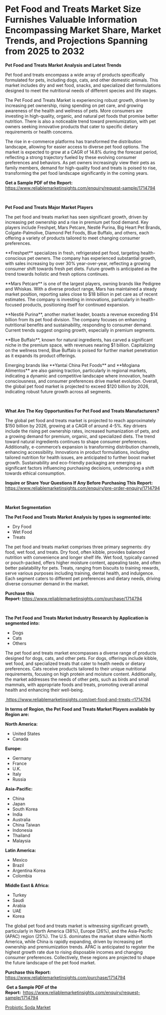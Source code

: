<p><h1>Pet Food and Treats Market Size Furnishes Valuable Information Encompassing Market Share, Market Trends, and Projections Spanning from 2025 to 2032</h1></p><p><strong>Pet Food and Treats Market Analysis and Latest Trends</strong></p>
<p><p>Pet food and treats encompass a wide array of products specifically formulated for pets, including dogs, cats, and other domestic animals. This market includes dry and wet food, snacks, and specialized diet formulations designed to meet the nutritional needs of different species and life stages. </p><p>The Pet Food and Treats Market is experiencing robust growth, driven by increasing pet ownership, rising spending on pet care, and growing awareness of the health and wellness of pets. More consumers are investing in high-quality, organic, and natural pet foods that promise better nutrition. There is also a noticeable trend toward premiumization, with pet owners seeking innovative products that cater to specific dietary requirements or health concerns. </p><p>The rise in e-commerce platforms has transformed the distribution landscape, allowing for easier access to diverse pet food options. The market is expected to grow at a CAGR of 14.8% during the forecast period, reflecting a strong trajectory fueled by these evolving consumer preferences and behaviors. As pet owners increasingly view their pets as family members, demand for high-quality food and treats is poised to rise, transforming the pet food landscape significantly in the coming years.</p></p>
<p><strong>Get a Sample PDF of the Report:&nbsp;</strong> <a href="https://www.reliablemarketinsights.com/enquiry/request-sample/1714794?utm_campaign=2287&utm_medium=2&utm_source=Github&utm_content=ia&utm_term=14022025&utm_id=pet-food-and-treats">https://www.reliablemarketinsights.com/enquiry/request-sample/1714794</a></p>
<p>&nbsp;</p>
<p><strong>Pet Food and Treats Major Market Players</strong></p>
<p><p>The pet food and treats market has seen significant growth, driven by increasing pet ownership and a rise in premium pet food demand. Key players include Freshpet, Mars Petcare, Nestlé Purina, Big Heart Pet Brands, Colgate-Palmolive, Diamond Pet Foods, Blue Buffalo, and others, each offering a variety of products tailored to meet changing consumer preferences.</p><p>**Freshpet** specializes in fresh, refrigerated pet food, targeting health-conscious pet owners. The company has experienced substantial growth, with sales increasing by over 30% year-over-year, reflecting a growing consumer shift towards fresh pet diets. Future growth is anticipated as the trend towards holistic and fresh options continues.</p><p>**Mars Petcare** is one of the largest players, owning brands like Pedigree and Whiskas. With a diverse product range, Mars has maintained a steady market position, reporting sales close to $18 billion in pet care as of recent estimates. The company is investing in innovations, particularly in health-focused products, positioning itself for continued expansion.</p><p>**Nestlé Purina**, another market leader, boasts a revenue exceeding $14 billion from its pet food division. The company focuses on enhancing nutritional benefits and sustainability, responding to consumer demand. Current trends suggest ongoing growth, especially in premium segments.</p><p>**Blue Buffalo**, known for natural ingredients, has carved a significant niche in the premium space, with revenues nearing $1 billion. Capitalizing on the wellness trend, Blue Buffalo is poised for further market penetration as it expands its product offerings.</p><p>Emerging brands like **Yantai China Pet Foods** and **Mogiana Alimentos** are also gaining traction, particularly in regional markets, indicating a dynamic and competitive landscape where innovation, health consciousness, and consumer preferences drive market evolution. Overall, the global pet food market is projected to exceed $120 billion by 2026, indicating robust future growth across all segments.</p></p>
<p>&nbsp;</p>
<p><strong>What Are The Key Opportunities For Pet Food and Treats Manufacturers?</strong></p>
<p><p>The global pet food and treats market is projected to reach approximately $150 billion by 2026, growing at a CAGR of around 4-5%. Key drivers include the rising pet ownership rates, increased humanization of pets, and a growing demand for premium, organic, and specialized diets. The trend toward natural ingredients continues to shape consumer preferences. Additionally, e-commerce’s expansion is transforming distribution channels, enhancing accessibility. Innovations in product formulations, including tailored nutrition for health issues, are anticipated to further boost market growth. Sustainability and eco-friendly packaging are emerging as significant factors influencing purchasing decisions, underscoring a shift towards ethical consumption.</p></p>
<p><strong>Inquire or Share Your Questions If Any Before Purchasing This Report:</strong> <a href="https://www.reliablemarketinsights.com/enquiry/pre-order-enquiry/1714794?utm_campaign=2287&utm_medium=2&utm_source=Github&utm_content=ia&utm_term=14022025&utm_id=pet-food-and-treats">https://www.reliablemarketinsights.com/enquiry/pre-order-enquiry/1714794</a></p>
<p>&nbsp;</p>
<p><strong>Market Segmentation</strong></p>
<p><strong>The Pet Food and Treats Market Analysis by types is segmented into:</strong></p>
<p><ul><li>Dry Food</li><li>Wet Food</li><li>Treats</li></ul></p>
<p><p>The pet food and treats market comprises three primary segments: dry food, wet food, and treats. Dry food, often kibble, provides balanced nutrition with convenience and longer shelf life. Wet food, typically canned or pouch-packed, offers higher moisture content, appealing taste, and often better palatability for pets. Treats, ranging from biscuits to training rewards, serve various purposes including training, dental health, and indulgence. Each segment caters to different pet preferences and dietary needs, driving diverse consumer demand in the market.</p></p>
<p><strong>Purchase this Report:&nbsp;</strong><a href="https://www.reliablemarketinsights.com/purchase/1714794?utm_campaign=2287&utm_medium=2&utm_source=Github&utm_content=ia&utm_term=14022025&utm_id=pet-food-and-treats">https://www.reliablemarketinsights.com/purchase/1714794</a></p>
<p>&nbsp;</p>
<p><strong>The Pet Food and Treats Market Industry Research by Application is segmented into:</strong></p>
<p><ul><li>Dogs</li><li>Cats</li><li>Others</li></ul></p>
<p><p>The pet food and treats market encompasses a diverse range of products designed for dogs, cats, and other pets. For dogs, offerings include kibble, wet food, and specialized treats that cater to health needs or dietary preferences. Cats receive products tailored to their unique nutritional requirements, focusing on high protein and moisture content. Additionally, the market addresses the needs of other pets, such as birds and small mammals, with appropriate foods and treats, promoting overall animal health and enhancing their well-being.</p></p>
<p><a href="https://www.reliablemarketinsights.com/pet-food-and-treats-r1714794?utm_campaign=2287&utm_medium=2&utm_source=Github&utm_content=ia&utm_term=14022025&utm_id=pet-food-and-treats">&nbsp;https://www.reliablemarketinsights.com/pet-food-and-treats-r1714794</a></p>
<p><strong>In terms of Region, the Pet Food and Treats Market Players available by Region are:</strong></p>
<p>
    <p> <strong> North America: </strong>
        <ul>
            <li>United States</li>
            <li>Canada</li>
        </ul>
        </p> 
    <p> <strong> Europe: </strong>
        <ul>
            <li>Germany</li>
            <li>France</li>
            <li>U.K.</li>
            <li>Italy</li>
            <li>Russia</li>
        </ul>
        </p> 
    <p> <strong> Asia-Pacific: </strong>
        <ul>
            <li>China</li>
            <li>Japan</li>
            <li>South Korea</li>
            <li>India</li>
            <li>Australia</li>
            <li>China Taiwan</li>
            <li>Indonesia</li>
            <li>Thailand</li>
            <li>Malaysia</li>
        </ul>
        </p> 
    <p> <strong> Latin America: </strong>
        <ul>
            <li>Mexico</li>
            <li>Brazil</li>
            <li>Argentina Korea</li>
            <li>Colombia</li>
        </ul>
        </p> 
    <p> <strong> Middle East & Africa: </strong>
        <ul>
            <li>Turkey</li>
            <li>Saudi</li>
            <li>Arabia</li>
            <li>UAE</li>
            <li>Korea</li>
        </ul>
    </p>
    </p>
<p><p>The global pet food and treats market is witnessing significant growth, particularly in North America (38%), Europe (26%), and the Asia-Pacific (APAC) region (25%). The U.S. dominates the market share within North America, while China is rapidly expanding, driven by increasing pet ownership and premiumization trends. APAC is anticipated to register the highest growth rate due to rising disposable incomes and changing consumer preferences. Collectively, these regions are projected to shape the future landscape of the pet food market.</p></p>
<p><strong>Purchase this Report: </strong><a href="https://www.reliablemarketinsights.com/purchase/1714794?utm_campaign=2287&utm_medium=2&utm_source=Github&utm_content=ia&utm_term=14022025&utm_id=pet-food-and-treats">https://www.reliablemarketinsights.com/purchase/1714794</a></p>
<p>&nbsp;<strong>Get a Sample PDF of the Report:&nbsp;&nbsp;</strong><a href="https://www.reliablemarketinsights.com/enquiry/request-sample/1714794?utm_campaign=2287&utm_medium=2&utm_source=Github&utm_content=ia&utm_term=14022025&utm_id=pet-food-and-treats">https://www.reliablemarketinsights.com/enquiry/request-sample/1714794</a></p>
<p><strong></strong></p>
<p><p><a href="https://github.com/princessbartram3/Market-Research-Report-List-1/blob/main/probiotic-soda-market.md?utm_campaign=2287&utm_medium=2&utm_source=Github&utm_content=ia&utm_term=14022025&utm_id=pet-food-and-treats">Probiotic Soda Market</a></p></p>